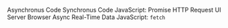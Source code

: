 Asynchronus Code
Synchronus Code
JavaScript: Promise
HTTP Request
UI
Server
Browser
Async
Real-Time Data
JavaScript: `fetch`
